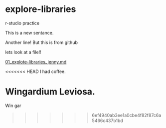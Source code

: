 # explore-libraries
r-studio practice

This is a new sentance. 

Another line! But this is from github

lets look at a file!!

[01_explote-libraries_jenny.md](01_explote-libraries_jenny.md)

<<<<<<< HEAD
I had coffee. 

Wingardium Leviosa.
=======
Win gar
>>>>>>> 6ef4940ab3ee1a0cbe4f82f87c6a5466c437b1bd
